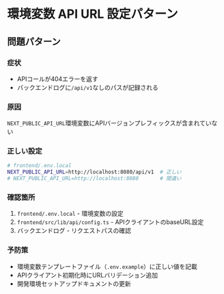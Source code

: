 # 環境変数 API URL 設定パターン

## 問題パターン
### 症状
- APIコールが404エラーを返す
- バックエンドログに`/api/v1`なしのパスが記録される

### 原因
`NEXT_PUBLIC_API_URL`環境変数にAPIバージョンプレフィックスが含まれていない

### 正しい設定
```bash
# frontend/.env.local
NEXT_PUBLIC_API_URL=http://localhost:8080/api/v1  # 正しい
# NEXT_PUBLIC_API_URL=http://localhost:8080       # 間違い
```

### 確認箇所
1. `frontend/.env.local` - 環境変数の設定
2. `frontend/src/lib/api/config.ts` - APIクライアントのbaseURL設定
3. バックエンドログ - リクエストパスの確認

### 予防策
- 環境変数テンプレートファイル（`.env.example`）に正しい値を記載
- APIクライアント初期化時にURLバリデーション追加
- 開発環境セットアップドキュメントの更新